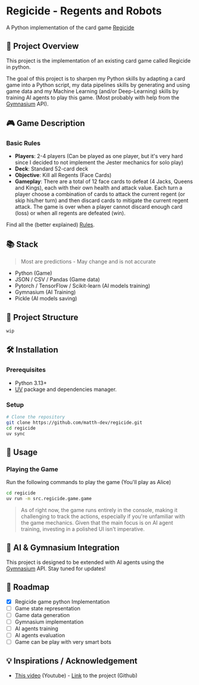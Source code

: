 # Regicide - Regents and Robots

A Python implementation of the card game [Regicide](https://www.regicidegame.com) 

## 🎯 Project Overview

This project is the implementation of an existing card game called Regicide in python.

The goal of this project is to sharpen my Python skills by adapting a card game into a Python script, my data pipelines skills by generating and using game data and my Machine Learning (and/or Deep-Learning) skills by training AI agents to play this game. (Most probably with help from the [Gymnasium](https://gymnasium.farama.org/index.html#) API).

## 🎮 Game Description

### Basic Rules
- **Players**: 2-4 players (Can be played as one player, but it's very hard since I decided to not implement the Jester mechanics for solo play)
- **Deck**: Standard 52-card deck
- **Objective**: Kill all Regents (Face Cards)
- **Gameplay**: There are a total of 12 face cards to defeat (4 Jacks, Queens and Kings), each with their own health and attack value. Each turn a player choose a combination of cards to attack the current regent (or skip his/her turn) and then discard cards to mitigate the current regent attack. The game is over when a player cannot discard enough card (loss) or when all regents are defeated (win).

Find all the (better explained) [Rules](https://www.regicidegame.com/site_files/33132/upload_files/RegicideRulesA4.pdf).

## 📚 Stack

> Most are predictions - May change and is not accurate

- Python (Game)
- JSON / CSV / Pandas (Game data)
- Pytorch / TensorFlow / Scikit-learn (AI models training)
- Gymnasium (AI Training)
- Pickle (AI models saving)

## 📁 Project Structure

```
wip
```

## 🛠️ Installation

### Prerequisites
- Python 3.13+
- [UV](https://docs.astral.sh/uv/) package and dependencies manager.

### Setup
```bash
# Clone the repository
git clone https://github.com/matth-dev/regicide.git
cd regicide
uv sync
```

## 🎯 Usage

### Playing the Game

Run the following commands to play the game (You'll play as Alice)

```bash
cd regicide
uv run -m src.regicide.game.game
```

> As of right now, the game runs entirely in the console, making it challenging to track the actions, especially if you're unfamiliar with the game mechanics. Given that the main focus is on AI agent training, investing in a polished UI isn't imperative.

## 🤖 AI & Gymnasium Integration

This project is designed to be extended with AI agents using the [Gymnasium](https://gymnasium.farama.org/) API. Stay tuned for updates!

## 📅 Roadmap

- [x] Regicide game python Implementation
- [ ] Game state representation
- [ ] Game data generation
- [ ] Gymnasium implementation
- [ ] AI agents training
- [ ] AI agents evaluation
- [ ] Game can be play with very smart bots

## 💡 Inspirations / Acknowledgement

- [This video](https://youtu.be/DcYLT37ImBY) (Youtube) - [Link](https://github.com/PWhiddy/PokemonRedExperiments) to the project (Github)